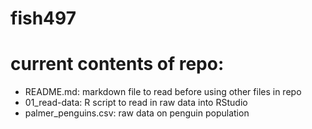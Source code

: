 # fish497

# current contents of repo:
- README.md: markdown file to read before using other files in repo
- 01_read-data: R script to read in raw data into RStudio
- palmer_penguins.csv: raw data on penguin population
